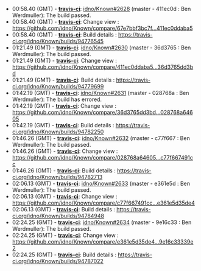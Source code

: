 * <a id="00:58.40">00:58.40 (GMT)</a> - __[travis-ci](https://github.com/travis-ci)__: <a href="https://github.com/idno/Known/issues/2628">idno/Known#2628</a> (master - 411ec0d : Ben Werdmuller): The build passed.
* <a id="00:58.40">00:58.40 (GMT)</a> - __[travis-ci](https://github.com/travis-ci)__: Change view : https://github.com/idno/Known/compare/67e7bbf3bc7f...411ec0ddaba5
* <a id="00:58.40">00:58.40 (GMT)</a> - __[travis-ci](https://github.com/travis-ci)__: Build details : https://travis-ci.org/idno/Known/builds/94776545
* <a id="01:21.49">01:21.49 (GMT)</a> - __[travis-ci](https://github.com/travis-ci)__: <a href="https://github.com/idno/Known/issues/2630">idno/Known#2630</a> (master - 36d3765 : Ben Werdmuller): The build passed.
* <a id="01:21.49">01:21.49 (GMT)</a> - __[travis-ci](https://github.com/travis-ci)__: Change view : https://github.com/idno/Known/compare/411ec0ddaba5...36d3765dd3bd
* <a id="01:21.49">01:21.49 (GMT)</a> - __[travis-ci](https://github.com/travis-ci)__: Build details : https://travis-ci.org/idno/Known/builds/94779699
* <a id="01:42.19">01:42.19 (GMT)</a> - __[travis-ci](https://github.com/travis-ci)__: <a href="https://github.com/idno/Known/issues/2631">idno/Known#2631</a> (master - 028768a : Ben Werdmuller): The build has errored.
* <a id="01:42.19">01:42.19 (GMT)</a> - __[travis-ci](https://github.com/travis-ci)__: Change view : https://github.com/idno/Known/compare/36d3765dd3bd...028768a64605
* <a id="01:42.19">01:42.19 (GMT)</a> - __[travis-ci](https://github.com/travis-ci)__: Build details : https://travis-ci.org/idno/Known/builds/94782250
* <a id="01:46.26">01:46.26 (GMT)</a> - __[travis-ci](https://github.com/travis-ci)__: <a href="https://github.com/idno/Known/issues/2632">idno/Known#2632</a> (master - c77f667 : Ben Werdmuller): The build passed.
* <a id="01:46.26">01:46.26 (GMT)</a> - __[travis-ci](https://github.com/travis-ci)__: Change view : https://github.com/idno/Known/compare/028768a64605...c77f667491cc
* <a id="01:46.26">01:46.26 (GMT)</a> - __[travis-ci](https://github.com/travis-ci)__: Build details : https://travis-ci.org/idno/Known/builds/94782713
* <a id="02:06.13">02:06.13 (GMT)</a> - __[travis-ci](https://github.com/travis-ci)__: <a href="https://github.com/idno/Known/issues/2633">idno/Known#2633</a> (master - e361e5d : Ben Werdmuller): The build passed.
* <a id="02:06.13">02:06.13 (GMT)</a> - __[travis-ci](https://github.com/travis-ci)__: Change view : https://github.com/idno/Known/compare/c77f667491cc...e361e5d35de4
* <a id="02:06.13">02:06.13 (GMT)</a> - __[travis-ci](https://github.com/travis-ci)__: Build details : https://travis-ci.org/idno/Known/builds/94784948
* <a id="02:24.25">02:24.25 (GMT)</a> - __[travis-ci](https://github.com/travis-ci)__: <a href="https://github.com/idno/Known/issues/2634">idno/Known#2634</a> (master - 9e16c33 : Ben Werdmuller): The build passed.
* <a id="02:24.25">02:24.25 (GMT)</a> - __[travis-ci](https://github.com/travis-ci)__: Change view : https://github.com/idno/Known/compare/e361e5d35de4...9e16c33339e2
* <a id="02:24.25">02:24.25 (GMT)</a> - __[travis-ci](https://github.com/travis-ci)__: Build details : https://travis-ci.org/idno/Known/builds/94787022
